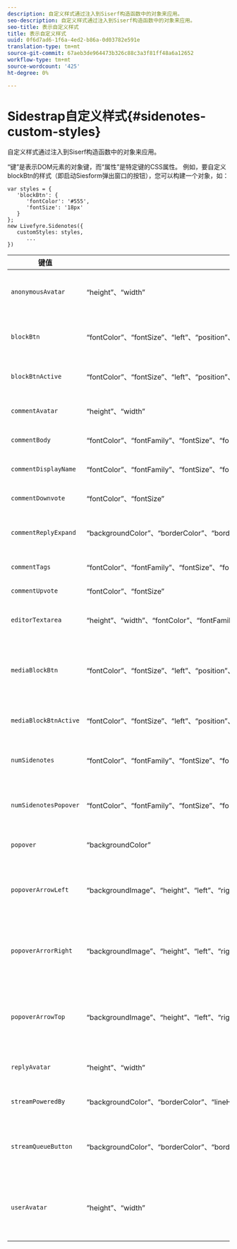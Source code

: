 ```yaml
---
description: 自定义样式通过注入到Siserf构造函数中的对象来应用。
seo-description: 自定义样式通过注入到Siserf构造函数中的对象来应用。
seo-title: 表示自定义样式
title: 表示自定义样式
uuid: 0f6d7ad6-1f6a-4ed2-b86a-0d03782e591e
translation-type: tm+mt
source-git-commit: 67aeb3de964473b326c88c3a3f81ff48a6a12652
workflow-type: tm+mt
source-wordcount: '425'
ht-degree: 0%

---
```



# Sidestrap自定义样式{#sidenotes-custom-styles}

自定义样式通过注入到Siserf构造函数中的对象来应用。

“键”是表示DOM元素的对象键，而“属性”是特定键的CSS属性。 例如，要自定义blockBtn的样式（即启动Siesform弹出窗口的按钮），您可以构建一个对象，如：

```
var styles = { 
   'blockBtn': { 
      'fontColor': '#555', 
      'fontSize': '18px' 
   } 
}; 
new Livefyre.Sidenotes({ 
   customStyles: styles, 
      ...  
})
```

| **键值** | **属性** | 描述 |
|---|---|---|
| `anonymousAvatar` | “height”、“width” | 文本区域编辑器左侧的匿名头像图像。 |
| `blockBtn` | “fontColor”、“fontSize”、“left”、“position”、“right”、“top” | 放在指定为可显示元素旁边的“启动器”图标。 |
| `blockBtnActive` | “fontColor”、“fontSize”、“left”、“position”、“right”、“top” | 处于活动状态时的启动器图标。 |
| `commentAvatar` | “height”、“width” | 顶级注释左侧的头像图像。 |
| `commentBody` | “fontColor”、“fontFamily”、“fontSize”、“fontWeight”、“lineHeight” | 串接注释的文本正文。 |
| `commentDisplayName` | “fontColor”、“fontFamily”、“fontSize”、“fontWeight”、“lineHeight” | 显示留有备注的用户的名称。 |
| `commentDownvote` | “fontColor”、“fontSize” | 注释上的“下投”按钮。 |
| `commentReplyExpand` | “backgroundColor”、“borderColor”、“borderWidth”、“fontColor”、“fontFamily”、“fontSize”、“fontWeight”、“lineHeight” | 用于通过大量回复扩展线程的按钮。 |
| `commentTags` | “fontColor”、“fontFamily”、“fontSize”、“fontWeight”、“lineHeight” | 在备注上标记用户。 |
| `commentUpvote` | “fontColor”、“fontSize” | 注释上的“上投”按钮。 |
| `editorTextarea` | “height”、“width”、“fontColor”、“fontFamily”、“fontSize”、“fontWeight”、“lineHeight” | 用于留言的文本区域输入框。 |
| `mediaBlockBtn` | “fontColor”、“fontSize”、“left”、“position”、“right”、“top” | 媒体启动器图标(当位于媒体项目（img、视频）顶部时。 |
| `mediaBlockBtnActive` | “fontColor”、“fontSize”、“left”、“position”、“right”、“top” | 处于活动状态的媒体启动器图标。 |
| `numSidenotes` | “fontColor”、“fontFamily”、“fontSize”、“fontWeight”、“lineHeight”、“backgroundColor”、“borderColor”、“borderWidth”、“height”、“width” | 可单击按钮，显示集合中的Sider号。 |
| `numSidenotesPopover` | “fontColor”、“fontFamily”、“fontSize”、“fontWeight”、“lineHeight”、“backgroundColor”、“borderColor”、“borderWidth”、“height”、“width” | 弹出窗口，对用户简要说明“Sidest（大小）”。 |
| `popover` | “backgroundColor” | 调用启动器图标时弹出的快门。 |
| `popoverArrowLeft` | “backgroundImage”、“height”、“left”、“right”、“top”、“width” | 跨距上指向包含启动器图标的DOM元素的向左箭头元素。 |
| `popoverArrorRight` | “backgroundImage”、“height”、“left”、“right”、“top”、“width” | 弹出窗口上指向包含启动器图标的DOM元素的向右箭头元素。 |
| `popoverArrowTop` | “backgroundImage”、“height”、“left”、“right”、“top”、“width” | 跨距上的顶部箭头元素，指向包含启动器图标的DOM元素。 |
| `replyAvatar` | “height”、“width” | 回复级别注释左侧的头像图像。 |
| `streamPoweredBy` | “backgroundColor”、“borderColor”、“lineHeight” | 弹出窗口上的“Powered by”页脚。 |
| `streamQueueButton` | “backgroundColor”、“borderColor”、“borderWidth”、“fontColor”、“fontFamily”、“fontSize”、“fontWeight”、“lineHeight” | 用于指示新附注何时流入打开的跨窗格的按钮。 |
| `userAvatar` | “height”、“width” | 经过身份验证的用户的头像图像，位于文本区域编辑器的左侧。 |

